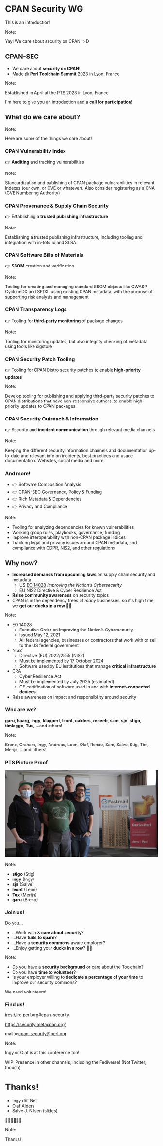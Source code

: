 [comment]: # (Compile this presentation with the command below)
[comment]: # (mdslides tprc2023-cpan-sec-lightning-talk.md --include ../media)
[comment]: # (...or by running the Makefile with "make")
[comment]: # (mdslides can be installed from https://github.com/dadoomer/markdown-slides/)

[comment]: # (THEME = solarized)

[comment]: # (minScale: 0.2)
[comment]: # (maxScale: 4.0)
[comment]: # (controls: true)
[comment]: # (width: "960")
[comment]: # (height: "700")
[comment]: # (help: true)
[comment]: # (progress: true)
[comment]: # (controlsBackArrows: "true")


# CPAN Security WG

This is an introduction!

Note:

Yay! We care about security on CPAN! :-D


[comment]: # (!!!)

## CPAN-SEC

* We care about **security on CPAN**!
* Made @ **Perl Toolchain Summit** 2023 in Lyon, France

Note:

Established in April at the PTS 2023 in Lyon, France

I'm here to give you an introduction and a **call for participation**!


[comment]: # (!!!)

## What do we care about?

Note:

Here are some of the things we care about!


[comment]: # (|||)

### CPAN Vulnerability Index

👉 **Auditing** and tracking vulnerabilities

Note:

Standardization and publishing of CPAN package vulnerabilities in relevant indexes (our own, or CVE or whatever). Also consider registering as a CNA (CVE Numbering Authority) 


[comment]: # (|||)

### CPAN Provenance & Supply Chain Security

👉 Establishing a **trusted publishing infrastructure**

Note:

Establishing a trusted publishing infrastructure, including tooling and integration with in-toto.io and SLSA. 


[comment]: # (|||)

### CPAN Software Bills of Materials

👉 **SBOM** creation and verification

Note:

Tooling for creating and managing standard SBOM objects like OWASP CycloneDX and SPDX, using existing CPAN metadata, with the purpose of supporting risk analysis and management


[comment]: # (|||)

### CPAN Transparency Logs

👉 Tooling for **third-party monitoring** of&nbsp;package&nbsp;changes

Note:

Tooling for monitoring updates, but also integrity checking of metadata using tools like sigstore


[comment]: # (|||)

### CPAN Security Patch Tooling

👉 Tooling for CPAN Distro security patches to enable **high-priority updates**

Note:

Develop tooling for publishing and applying third-party security patches to CPAN distributions that have non-responsive authors, to enable high-priority updates to CPAN packages.


[comment]: # (|||)

### CPAN Security Outreach & Information

👉 Security and **incident communication** through relevant&nbsp;media&nbsp;channels

Note:

Keeping the different security information channels and documentation up-to-date and relevant info on incidents, best practices and usage documentation. Websites, social media and more.


[comment]: # (|||)

### And more!

* 👉 Software Composition Analysis
* 👉 CPAN-SEC Governance, Policy & Funding
* 👉 Rich Metadata & Dependencies
* 👉 Privacy and Compliance

Note:

* Tooling for analyzing dependencies for known vulnerabilities
* Working group rules, playbooks, governance, funding
* Improve interoperability with non-CPAN package indices
* Tracking legal and privacy issues around CPAN metadata, and compliance with GDPR, NIS2, and other regulations


[comment]: # (!!!)

## Why now?

* **Increased demands from upcoming laws** on supply chain security and metadata
    * US [EO 14028](https://www.whitehouse.gov/briefing-room/presidential-actions/2021/05/12/executive-order-on-improving-the-nations-cybersecurity/) _Improving the Nation’s Cybersecurity_
    * EU [NIS2 Directive](https://digital-strategy.ec.europa.eu/en/policies/nis2-directive) &amp; [Cyber Resilience Act](https://digital-strategy.ec.europa.eu/en/library/cyber-resilience-act)
* **Raise community awareness** on security topics
* CPAN is in the dependency trees of _many_ businesses, so it's high time we **get our ducks in&nbsp;a&nbsp;row**&nbsp;🦆🦆

Note:

* EO 14028
    * Executive Order on Improving the Nation’s Cybersecurity
    * Issued May 12, 2021
    * All federal agencies, businesses or contractors that work with or sell to the US federal government
* NIS2
    * Directive (EU) 2022/2555 (NIS2)
    * Must be implemented by 17 October 2024
    * Software used by EU institutions that manage **critical infrastructure**
* CRA
    * Cyber Resilience Act
    * Must be implemented by July 2025 (estimated)
    * CE certification of software used in and with **internet-connected devices**
* Raise awareness on impact and responsibility around security

[comment]: # (!!!)

### Who are we?

**garu**, **haarg**, **ingy**, **klapperl**, **leont**, **oalders**, **reneeb**, **sam**, **sjn**, **stigo**, **timlegge**, **Tux**, …and others!


Note:

Breno, Graham, Ingy, Andreas, Leon, Olaf, Renée, Sam, Salve, Stig, Tim, Merijn, …and others!


[comment]: # (|||)

### PTS Picture Proof

![Group picture showing stigo, ingy, sjn, leont, tux and garu](media/cpan-sec-group-picture-PTS2023.jpeg)

Note:
* **stigo** (Stig)
* **ingy** (Ingy)
* **sjn** (Salve)
* **leont** (Leon)
* **Tux** (Merijn)
* **garu** (Breno)



[comment]: # (!!!)

### Join us!

Do you…

* …Work with & **care about security**?
* …Have **tuits to spare**?
* …Have a **security commons** aware employer?
* …Enjoy getting your **ducks in a row**? 🦆🦆

Note:

* Do you have a **security background** or care about the Toolchain?
* Do you have **time to volunteer**?
* Is your employer willing to **dedicate a percentage of your time** to improve our security commons?

We need volunteers!


[comment]: # (!!!)

### Find us!

ircs://irc.perl.org#cpan-security

https://security.metacpan.org/

mailto:cpan-security@perl.org


Note:

Ingy or Olaf is at this conference too!

WIP: Presence in other channels, including the Fediverse! (Not Twitter, though)


[comment]: # (!!!)

# Thanks!

* Ingy döt Net
* Olaf Alders
* Salve J. Nilsen (slides)

🦆🦆🦆🦆🦆🦆


Note:

Thanks!
